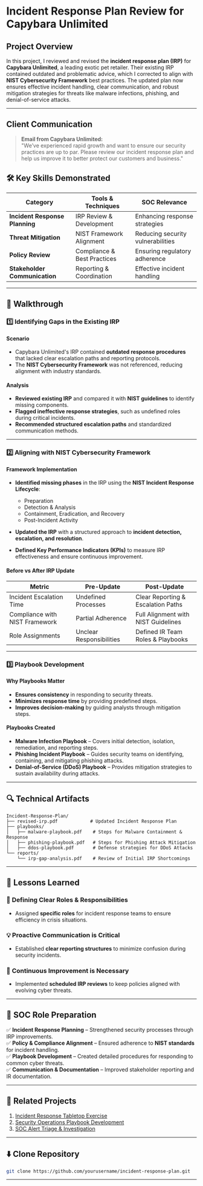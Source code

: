 # Incident Response Plan Review for Capybara Unlimited  

## Project Overview  
In this project, I reviewed and revised the **incident response plan (IRP)** for **Capybara Unlimited**, a leading exotic pet retailer. Their existing IRP contained outdated and problematic advice, which I corrected to align with **NIST Cybersecurity Framework** best practices. The updated plan now ensures effective incident handling, clear communication, and robust mitigation strategies for threats like malware infections, phishing, and denial-of-service attacks.  

---

## Client Communication  

> **Email from Capybara Unlimited:**  
> "We’ve experienced rapid growth and want to ensure our security practices are up to par. Please review our incident response plan and help us improve it to better protect our customers and business."  



## 🛠️ Key Skills Demonstrated  

| **Category**               | **Tools & Techniques**           | **SOC Relevance**                |
|---------------------------|--------------------------------|----------------------------------|
| **Incident Response Planning** | IRP Review & Development      | Enhancing response strategies   |
| **Threat Mitigation**        | NIST Framework Alignment       | Reducing security vulnerabilities |
| **Policy Review**           | Compliance & Best Practices    | Ensuring regulatory adherence  |
| **Stakeholder Communication** | Reporting & Coordination      | Effective incident handling     |

---

## 🚀 Walkthrough  

### **1️⃣ Identifying Gaps in the Existing IRP**  

#### **Scenario**  
- Capybara Unlimited's IRP contained **outdated response procedures** that lacked clear escalation paths and reporting protocols.  
- The **NIST Cybersecurity Framework** was not referenced, reducing alignment with industry standards.  

#### **Analysis**  
- **Reviewed existing IRP** and compared it with **NIST guidelines** to identify missing components.  
- **Flagged ineffective response strategies**, such as undefined roles during critical incidents.  
- **Recommended structured escalation paths** and standardized communication methods.  

---

### **2️⃣ Aligning with NIST Cybersecurity Framework**  

#### **Framework Implementation**  
- **Identified missing phases** in the IRP using the **NIST Incident Response Lifecycle**:
  - Preparation
  - Detection & Analysis
  - Containment, Eradication, and Recovery
  - Post-Incident Activity

- **Updated the IRP** with a structured approach to **incident detection, escalation, and resolution**.
- **Defined Key Performance Indicators (KPIs)** to measure IRP effectiveness and ensure continuous improvement.  

#### **Before vs After IRP Update**  

| **Metric**                   | **Pre-Update**                   | **Post-Update**                   |
|------------------------------|---------------------------------|---------------------------------|
| Incident Escalation Time      | Undefined Processes             | Clear Reporting & Escalation Paths |
| Compliance with NIST Framework | Partial Adherence               | Full Alignment with NIST Guidelines |
| Role Assignments              | Unclear Responsibilities        | Defined IR Team Roles & Playbooks  |

---

### **3️⃣ Playbook Development**  

#### **Why Playbooks Matter**  
- **Ensures consistency** in responding to security threats.  
- **Minimizes response time** by providing predefined steps.  
- **Improves decision-making** by guiding analysts through mitigation steps.  

#### **Playbooks Created**  
- **Malware Infection Playbook** – Covers initial detection, isolation, remediation, and reporting steps.  
- **Phishing Incident Playbook** – Guides security teams on identifying, containing, and mitigating phishing attacks.  
- **Denial-of-Service (DDoS) Playbook** – Provides mitigation strategies to sustain availability during attacks.  

---

## 🔍 Technical Artifacts  

```plaintext
Incident-Response-Plan/
├── revised-irp.pdf            # Updated Incident Response Plan  
├── playbooks/
│   ├── malware-playbook.pdf    # Steps for Malware Containment & Response  
│   ├── phishing-playbook.pdf   # Steps for Phishing Attack Mitigation  
│   ├── ddos-playbook.pdf       # Defense strategies for DDoS Attacks  
└── reports/
    └── irp-gap-analysis.pdf    # Review of Initial IRP Shortcomings  
```

---

## 🌟 Lessons Learned  

### 🔐 **Defining Clear Roles & Responsibilities**  
- Assigned **specific roles** for incident response teams to ensure efficiency in crisis situations.  

### 💡 **Proactive Communication is Critical**  
- Established **clear reporting structures** to minimize confusion during security incidents.  

### 📜 **Continuous Improvement is Necessary**  
- Implemented **scheduled IRP reviews** to keep policies aligned with evolving cyber threats.  

---

## 🎯 SOC Role Preparation  

✅ **Incident Response Planning** – Strengthened security processes through IRP improvements.  
✅ **Policy & Compliance Alignment** – Ensured adherence to **NIST standards** for incident handling.  
✅ **Playbook Development** – Created detailed procedures for responding to common cyber threats.  
✅ **Communication & Documentation** – Improved stakeholder reporting and IR documentation.  

---

## 🔗 Related Projects  

1. [Incident Response Tabletop Exercise](#)  
2. [Security Operations Playbook Development](#)  
3. [SOC Alert Triage & Investigation](#)  

---

## ⬇️ **Clone Repository**  

```bash
git clone https://github.com/yourusername/incident-response-plan.git
```

---
